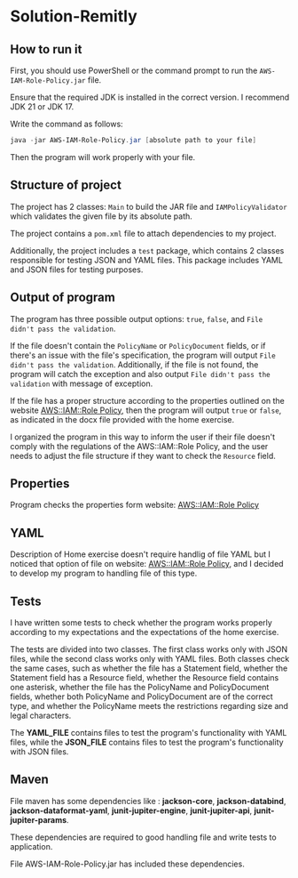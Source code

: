 # Solution-Remitly

## How to run it 

First, you should use PowerShell or the command prompt to run the `AWS-IAM-Role-Policy.jar` file.

Ensure that the required JDK is installed in the correct version. I recommend JDK 21 or JDK 17.

Write the command as follows: 
```powershell
java -jar AWS-IAM-Role-Policy.jar [absolute path to your file] 
```
Then the program will work properly with your file.


## Structure of project

The project has 2 classes: `Main` to build the JAR file and `IAMPolicyValidator` which validates the given file by its absolute path.

The project contains a `pom.xml` file to attach dependencies to my project.

Additionally, the project includes a `test` package, which contains 2 classes responsible for testing JSON and YAML files. This package includes YAML and JSON files for testing purposes.


## Output of program

The program has three possible output options: `true`, `false`, and `File didn't pass the validation`.

If the file doesn't contain the `PolicyName` or `PolicyDocument` fields, or if there's an issue with the file's specification, the program will output `File didn't pass the validation`. Additionally, if the file is not found, the program will catch the exception and also output `File didn't pass the validation` with message of exception.

If the file has a proper structure according to the properties outlined on the website [AWS::IAM::Role Policy](https://docs.aws.amazon.com/AWSCloudFormation/latest/UserGuide/aws-properties-iam-role-policy.html), then the program will output `true` or `false`, as indicated in the docx file provided with the home exercise.

I organized the program in this way to inform the user if their file doesn't comply with the regulations of the AWS::IAM::Role Policy, and the user needs to adjust the file structure if they want to check the `Resource` field.


## Properties

Program checks the properties form website:
[AWS::IAM::Role Policy](https://docs.aws.amazon.com/AWSCloudFormation/latest/UserGuide/aws-properties-iam-role-policy.html)

## YAML

Description of Home exercise doesn't require handlig of file YAML but I noticed that option of file on website:
[AWS::IAM::Role Policy](https://docs.aws.amazon.com/AWSCloudFormation/latest/UserGuide/aws-properties-iam-role-policy.html), and I decided to develop my program to handling file of this type.

## Tests

I have written some tests to check whether the program works properly according to my expectations and the expectations of the home exercise.

The tests are divided into two classes. The first class works only with JSON files, while the second class works only with YAML files. Both classes check the same cases, such as whether the file has a Statement field, whether the Statement field has a Resource field, whether the Resource field contains one asterisk, whether the file has the PolicyName and PolicyDocument fields, whether both PolicyName and PolicyDocument are of the correct type, and whether the PolicyName meets the restrictions regarding size and legal characters.

The **YAML_FILE** contains files to test the program's functionality with YAML files, while the **JSON_FILE** contains files to test the program's functionality with JSON files.

## Maven

File maven has some dependencies like : **jackson-core**, **jackson-databind**, **jackson-dataformat-yaml**, **junit-jupiter-engine**, **junit-jupiter-api**, **junit-jupiter-params**.

These dependencies are required to good handling file and write tests to application.

File AWS-IAM-Role-Policy.jar has included these dependencies.
